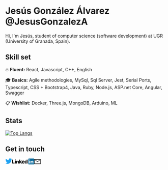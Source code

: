 # Jesús González Álvarez @JesusGonzalezA 
Hi, I'm Jesús, student of computer science (software development) at UGR (University of Granada, Spain).

## Skill set

:fire: **Fluent:** React, Javascript, C++, English

:mortar_board: **Basics:** Agile methodologies, MySql, Sql Server, Jest,  Serial Ports, Typescript, CSS + Bootstrap4, Java, Ruby, Node.js, ASP.net Core, Angular, Swagger

:clipboard: **Wishlist:** Docker, Three.js, MongoDB, Arduino, ML

<h2>Stats</h2>

[![Top Langs](https://github-readme-stats.vercel.app/api/top-langs/?username=JesusGonzalezA&layout=compact)](https://github.com/anuraghazra/github-readme-stats)

## Get in touch 
<a href="https://twitter.com/JesusGonADev">
  <img align="left" alt="JesusGonzalezA | Twitter" width="21px" src="https://raw.githubusercontent.com/JesusGonzalezA/JesusGonzalezA/master/assets/twitter-logo.png" />
</a>
<a href="https://www.linkedin.com/in/jesusgonzalezalvarez">
  <img align="left" alt="JesusGonzalezA | LinkedIn" width="70px" src="https://raw.githubusercontent.com/JesusGonzalezA/JesusGonzalezA/master/assets/linkedin-logo.png" />
</a>
<a href="mailto:jesusgranada99@gmail.com?Subject=Hola%20Jesús!">
 <img align="left" alt="Mail" width="20px" src="https://raw.githubusercontent.com/JesusGonzalezA/JesusGonzalezA/master/assets/mail-icon.png" />
</a>
